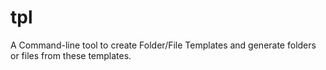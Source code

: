 # tpl
A Command-line tool to create Folder/File Templates and generate folders or files from these templates.

